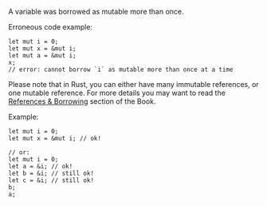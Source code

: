 A variable was borrowed as mutable more than once.

Erroneous code example:

```compile_fail,E0499
let mut i = 0;
let mut x = &mut i;
let mut a = &mut i;
x;
// error: cannot borrow `i` as mutable more than once at a time
```

Please note that in Rust, you can either have many immutable references, or one
mutable reference. For more details you may want to read the
[References & Borrowing][references-and-borrowing] section of the Book.

[references-and-borrowing]: https://doc.rust-lang.org/book/ch04-02-references-and-borrowing.html

Example:

```
let mut i = 0;
let mut x = &mut i; // ok!

// or:
let mut i = 0;
let a = &i; // ok!
let b = &i; // still ok!
let c = &i; // still ok!
b;
a;
```
